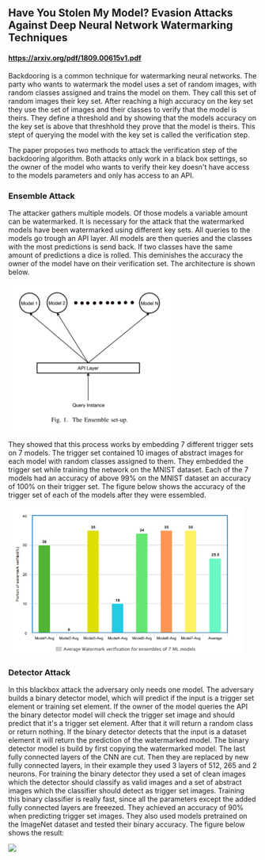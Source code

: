 ## Have You Stolen My Model? Evasion Attacks Against Deep Neural Network Watermarking Techniques
#### https://arxiv.org/pdf/1809.00615v1.pdf

Backdooring is a common technique for watermarking neural networks. The party who wants to watermark the model uses a set of random images, with random classes assigned and trains the model on them. They call this set of random images their key set. After reaching a high accuracy on the key set they use the set of images and their classes to verify that the model is theirs.
They define a threshold and by showing that the models accuracy on the key set is above that threshhold they prove that the model is theirs. This stept of querying
the model with the key set is called the verification step.

The paper proposes two methods to attack the verification step of the backdooring algorithm. Both attacks only work in a black box settings, so the owner of the model who wants to verify their key doesn't have access to the models parameters and only has access to an API.

### Ensemble Attack

The attacker gathers multiple models. Of those models a variable amount can be watermarked. It is necessary for the attack that the watermarked models have been watermarked using different key sets. All queries to the models go trough an API layer. All models are then queries and the classes with the most predictions is send back. If two classes have the same amount of predictions a dice is rolled. This deminishes the accuracy the owner of the model have on their verification set.
The architecture is shown below.

<img src="https://raw.githubusercontent.com/dunky11/ml-papers-demystified/master/Have-You-Stolen-My-Model%3F-Evasion-Attacks-Against-Deep-Neural-Network-Watermarking-Techniques/media/table_1.png" width="auto" height="300">

They showed that this process works by embedding 7 different trigger sets on 7 models. The trigger set contained 10 images of abstract images for each model with random classes assigned to them. They embedded the trigger set while training the network on the MNIST dataset. Each of the 7 models had an accuracy of above 99% on the MNIST dataset an accuracy of 100% on their trigger set. The figure below shows the accuracy of the trigger set of each of the models after they were essembled.

<img src="https://raw.githubusercontent.com/dunky11/ml-papers-demystified/master/Have-You-Stolen-My-Model%3F-Evasion-Attacks-Against-Deep-Neural-Network-Watermarking-Techniques/media/average_trigger_acc.png" width="auto" height="300">

### Detector Attack

In this blackbox attack the adversary only needs one model. The adversary builds a binary detector model, which will predict if the input is a trigger set element or training set element. If the owner of the model queries the API the binary detector model will check the trigger set image and should predict that it's a trigger set element. After that it will return a random class or return nothing. If the binary detector detects that the input is a dataset element it will return the prediction of the watermarked model.
The binary detector model is build by first copying the watermarked model. The last fully connected layers of the CNN are cut. Then they are replaced by new fully connected layers, in their example they used 3 layers of 512, 265 and 2 neurons. For training the binary detector they used a set of clean images which the detector should classify as valid images and a set of abstract images which the classifier should detect as trigger set images.
Training this binary classifier is really fast, since all the parameters except the added fully connected layers are freeezed. They achieved an accuracy of 90% when predicting trigger set images. They also used models pretrained on the ImageNet dataset and tested their binary accuracy. The figure below shows the result:

<img src="https://raw.githubusercontent.com/dunky11/ml-papers-demystified/master/Have-You-Stolen-My-Model%3F-Evasion-Attacks-Against-Deep-Neural-Network-Watermarking-Techniques/media/detecter_acc.png" width="auto" height="300">
